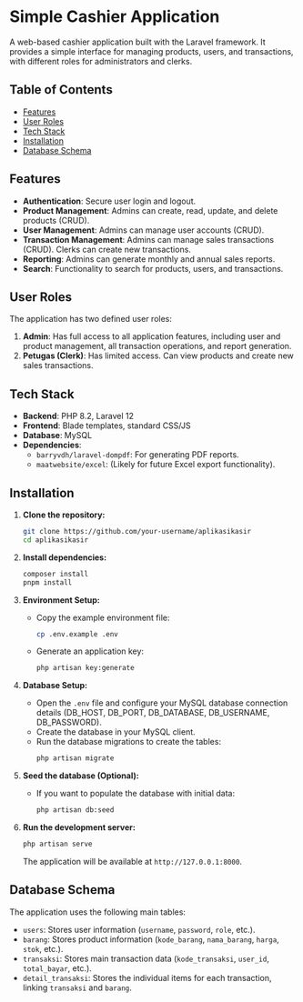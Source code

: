 # Simple Cashier Application

A web-based cashier application built with the Laravel framework. It provides a simple interface for managing products, users, and transactions, with different roles for administrators and clerks.

## Table of Contents

- [Features](#features)
- [User Roles](#user-roles)
- [Tech Stack](#tech-stack)
- [Installation](#installation)
- [Database Schema](#database-schema)

## Features

- **Authentication**: Secure user login and logout.
- **Product Management**: Admins can create, read, update, and delete products (CRUD).
- **User Management**: Admins can manage user accounts (CRUD).
- **Transaction Management**: Admins can manage sales transactions (CRUD). Clerks can create new transactions.
- **Reporting**: Admins can generate monthly and annual sales reports.
- **Search**: Functionality to search for products, users, and transactions.

## User Roles

The application has two defined user roles:

1.  **Admin**: Has full access to all application features, including user and product management, all transaction operations, and report generation.
2.  **Petugas (Clerk)**: Has limited access. Can view products and create new sales transactions.

## Tech Stack

- **Backend**: PHP 8.2, Laravel 12
- **Frontend**: Blade templates, standard CSS/JS
- **Database**: MySQL
- **Dependencies**:
    - `barryvdh/laravel-dompdf`: For generating PDF reports.
    - `maatwebsite/excel`: (Likely for future Excel export functionality).

## Installation

1.  **Clone the repository:**
    ```bash
    git clone https://github.com/your-username/aplikasikasir
    cd aplikasikasir
    ```

2.  **Install dependencies:**
    ```bash
    composer install
    pnpm install
    ```

3.  **Environment Setup:**
    - Copy the example environment file:
      ```bash
      cp .env.example .env
      ```
    - Generate an application key:
      ```bash
      php artisan key:generate
      ```

4.  **Database Setup:**
    - Open the `.env` file and configure your MySQL database connection details (DB_HOST, DB_PORT, DB_DATABASE, DB_USERNAME, DB_PASSWORD).
    - Create the database in your MySQL client.
    - Run the database migrations to create the tables:
      ```bash
      php artisan migrate
      ```

5.  **Seed the database (Optional):**
    - If you want to populate the database with initial data:
      ```bash
      php artisan db:seed
      ```

6.  **Run the development server:**
    ```bash
    php artisan serve
    ```
    The application will be available at `http://127.0.0.1:8000`.

## Database Schema

The application uses the following main tables:

-   `users`: Stores user information (`username`, `password`, `role`, etc.).
-   `barang`: Stores product information (`kode_barang`, `nama_barang`, `harga`, `stok`, etc.).
-   `transaksi`: Stores main transaction data (`kode_transaksi`, `user_id`, `total_bayar`, etc.).
-   `detail_transaksi`: Stores the individual items for each transaction, linking `transaksi` and `barang`.